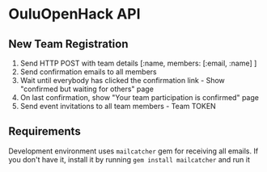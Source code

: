 # OuluOpenHack API

## New Team Registration

  1. Send HTTP POST with team details [:name, members: [:email, :name] ]
  2. Send confirmation emails to all members
  3. Wait until everybody has clicked the confirmation link
    - Show "confirmed but waiting for others" page
  4. On last confirmation, show "Your team participation is confirmed" page
  5. Send event invitations to all team members
    - Team TOKEN

## Requirements

Development environment uses ```mailcatcher``` gem for receiving all emails. If you don't have it, install it by running ```gem install mailcatcher``` and run it

